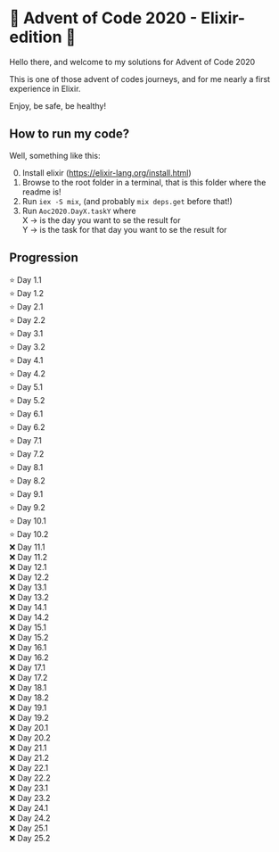 # 🎄 Advent of Code 2020 - Elixir-edition 🎄

Hello there, and welcome to my solutions for Advent of Code 2020

This is one of those advent of codes journeys, and for me nearly a first experience in Elixir.

Enjoy, be safe, be healthy!

## How to run my code?
Well, something like this:

0. Install elixir (https://elixir-lang.org/install.html)
1. Browse to the root folder in a terminal, that is this folder where the readme is!
2. Run `iex -S mix`, (and probably `mix deps.get` before that!)
3. Run `Aoc2020.DayX.taskY` where\
    X -> is the day you want to se the result for\
    Y -> is the task for that day you want to se the result for
    
## Progression
:star:     Day 1.1 \
:star:     Day 1.2 \
:star:     Day 2.1 \
:star:     Day 2.2 \
:star:     Day 3.1 \
:star:     Day 3.2 \
:star:     Day 4.1 \
:star:     Day 4.2 \
:star:     Day 5.1 \
:star:     Day 5.2 \
:star:     Day 6.1 \
:star:     Day 6.2 \
:star:     Day 7.1 \
:star:     Day 7.2 \
:star:     Day 8.1 \
:star:     Day 8.2 \
:star:     Day 9.1 \
:star:     Day 9.2 \
:star:     Day 10.1 \
:star:     Day 10.2 \
:x:     Day 11.1 \
:x:     Day 11.2 \
:x:     Day 12.1 \
:x:     Day 12.2 \
:x:     Day 13.1 \
:x:     Day 13.2 \
:x:     Day 14.1 \
:x:     Day 14.2 \
:x:     Day 15.1 \
:x:     Day 15.2 \
:x:     Day 16.1 \
:x:     Day 16.2 \
:x:     Day 17.1 \
:x:     Day 17.2 \
:x:     Day 18.1 \
:x:     Day 18.2 \
:x:     Day 19.1 \
:x:     Day 19.2 \
:x:     Day 20.1 \
:x:     Day 20.2 \
:x:     Day 21.1 \
:x:     Day 21.2 \
:x:     Day 22.1 \
:x:     Day 22.2 \
:x:     Day 23.1 \
:x:     Day 23.2 \
:x:     Day 24.1 \
:x:     Day 24.2 \
:x:     Day 25.1 \
:x:     Day 25.2